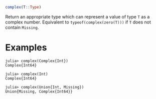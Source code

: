 ```julia
complex(T::Type)
```

Return an appropriate type which can represent a value of type `T` as a complex number. Equivalent to `typeof(complex(zero(T)))` if `T` does not contain `Missing`.

# Examples

```jldoctest
julia> complex(Complex{Int})
Complex{Int64}

julia> complex(Int)
Complex{Int64}

julia> complex(Union{Int, Missing})
Union{Missing, Complex{Int64}}
```

